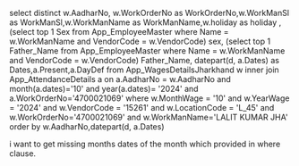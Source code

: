  select distinct w.AadharNo, w.WorkOrderNo as WorkOrderNo,w.WorkManSl as WorkManSl,w.WorkManName 
 as WorkManName,w.holiday as holiday , (select top 1 Sex from App_EmployeeMaster where Name = w.WorkManName and VendorCode = w.VendorCode) sex,
 (select top 1 Father_Name from App_EmployeeMaster where Name = w.WorkManName and VendorCode = w.VendorCode) Father_Name,
 datepart(d, a.Dates) as Dates,a.Present,a.DayDef from App_WagesDetailsJharkhand w inner join
 App_AttendanceDetails a on a.AadharNo = w.AadharNo and month(a.dates)='10' and year(a.dates)= '2024' and a.WorkOrderNo='4700021069'
 where w.MonthWage = '10' and w.YearWage =  '2024' and w.VendorCode = '15261' and w.LocationCode = 'L_45' 
 and w.WorkOrderNo='4700021069' and w.WorkManName='LALIT KUMAR JHA'
 order by  w.AadharNo,datepart(d, a.Dates) 

i want to get missing  months dates of the month which provided in where clause.

